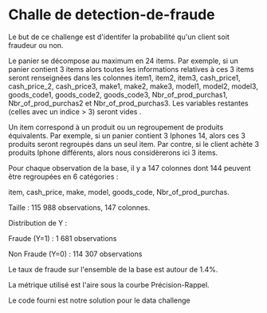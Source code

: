 # Challe de detection-de-fraude

Le but de ce challenge est d'identifer la probabilité qu'un client soit fraudeur ou non. 

Le panier se décompose au maximum en 24 items. Par exemple, si un panier contient 3 items alors toutes les informations relatives à ces 3 items seront renseignées dans les colonnes item1, item2, item3, cash_price1, cash_price_2, cash_price3, make1, make2, make3, model1, model2, model3, goods_code1, goods_code2, goods_code3, Nbr_of_prod_purchas1, Nbr_of_prod_purchas2 et Nbr_of_prod_purchas3. Les variables restantes (celles avec un indice > 3) seront vides .

Un item correspond à un produit ou un regroupement de produits équivalents. Par exemple, si un panier contient 3 Iphones 14, alors ces 3 produits seront regroupés dans un seul item. Par contre, si le client achète 3 produits Iphone différents, alors nous considèrerons ici 3 items.

Pour chaque observation de la base, il y a 147 colonnes dont 144 peuvent être regroupées en 6 catégories :

item, cash_price, make, model, goods_code, Nbr_of_prod_purchas.

Taille : 115 988 observations, 147 colonnes.

Distribution de Y :

Fraude (Y=1) : 1 681 observations

Non Fraude (Y=0) : 114 307 observations

Le taux de fraude sur l'ensemble de la base est autour de 1.4%.

La métrique utilisé est l'aire sous la courbe Précision-Rappel.

Le code fourni est notre solution pour le data challenge 
